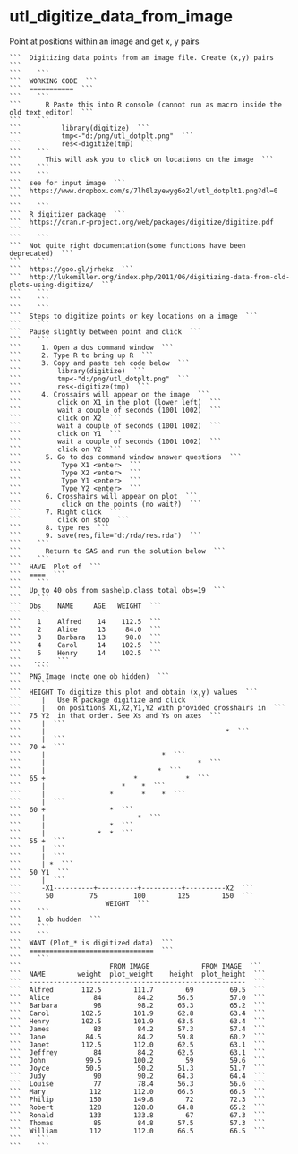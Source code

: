 # utl_digitize_data_from_image
Point at positions within an image and get x, y pairs

    ```  Digitizing data points from am image file. Create (x,y) pairs  ```
    ```    ```
    ```  WORKING CODE  ```
    ```  ===========  ```
    ```    ```
    ```      R Paste this into R console (cannot run as macro inside the old text editor)  ```
    ```    ```
    ```          library(digitize)  ```
    ```          tmp<-"d:/png/utl_dotplt.png"  ```
    ```          res<-digitize(tmp)  ```
    ```    ```
    ```      This will ask you to click on locations on the image  ```
    ```    ```
    ```    ```
    ```  see for input image  ```
    ```  https://www.dropbox.com/s/7lh0lzyewyg6o2l/utl_dotplt1.png?dl=0  ```
    ```    ```
    ```  R digitizer package  ```
    ```  https://cran.r-project.org/web/packages/digitize/digitize.pdf  ```
    ```    ```
    ```  Not quite right documentation(some functions have been deprecated)  ```
    ```    ```
    ```  https://goo.gl/jrhekz  ```
    ```  http://lukemiller.org/index.php/2011/06/digitizing-data-from-old-plots-using-digitize/  ```
    ```    ```
    ```    ```
    ```    ```
    ```  Steps to digitize points or key locations on a image  ```
    ```    ```
    ```  Pause slightly between point and click  ```
    ```    ```
    ```     1. Open a dos command window  ```
    ```     2. Type R to bring up R  ```
    ```     3. Copy and paste teh code below  ```
    ```         library(digitize)  ```
    ```         tmp<-"d:/png/utl_dotplt.png"  ```
    ```         res<-digitize(tmp)  ```
    ```     4. Crossairs will appear on the image  ```
    ```         click on X1 in the plot (lower left)  ```
    ```         wait a couple of seconds (1001 1002)  ```
    ```         click on X2  ```
    ```         wait a couple of seconds (1001 1002)  ```
    ```         click on Y1  ```
    ```         wait a couple of seconds (1001 1002)  ```
    ```         click on Y2  ```
    ```      5. Go to dos command window answer questions  ```
    ```          Type X1 <enter>  ```
    ```          Type X2 <enter>  ```
    ```          Type Y1 <enter>  ```
    ```          Type Y2 <enter>  ```
    ```      6. Crosshairs will appear on plot  ```
    ```          click on the points (no wait?)  ```
    ```      7. Right click  ```
    ```         click on stop  ```
    ```      8. type res  ```
    ```      9. save(res,file="d:/rda/res.rda")  ```
    ```    ```
    ```      Return to SAS and run the solution below  ```
    ```    ```
    ```  HAVE  Plot of  ```
    ```  ====  ```
    ```    ```
    ```  Up to 40 obs from sashelp.class total obs=19  ```
    ```    ```
    ```  Obs    NAME     AGE   WEIGHT  ```
    ```    ```
    ```    1    Alfred    14    112.5  ```
    ```    2    Alice     13     84.0  ```
    ```    3    Barbara   13     98.0  ```
    ```    4    Carol     14    102.5  ```
    ```    5    Henry     14    102.5  ```
    ```   ....  ```
    ```    ```
    ```  PNG Image (note one ob hidden)  ```
    ```    ```
    ```  HEIGHT To digitize this plot and obtain (x,y) values  ```
    ```     |   Use R package digitize and click  ```
    ```     |   on positions X1,X2,Y1,Y2 with provided crosshairs in  ```
    ```  75 Y2  in that order. See Xs and Ys on axes  ```
    ```     |  ```
    ```     |                                             *  ```
    ```     |  ```
    ```  70 +  ```
    ```     |                             *  ```
    ```     |                                      *  ```
    ```     |                            *  ```
    ```  65 +                      *            *  ```
    ```     |                   *    *  ```
    ```     |                *       *    *  ```
    ```     |  ```
    ```  60 +                *  ```
    ```     |                       *  ```
    ```     |                *  ```
    ```     |             *  *  ```
    ```  55 +  ```
    ```     |  ```
    ```     |  ```
    ```     | *  ```
    ```  50 Y1  ```
    ```     |  ```
    ```     -X1----------+----------+----------+----------X2  ```
    ```      50         75         100        125        150  ```
    ```                     WEIGHT  ```
    ```    ```
    ```    1 ob hudden  ```
    ```    ```
    ```    ```
    ```  WANT (Plot_* is digitized data)  ```
    ```  ===============================  ```
    ```    ```
    ```                      FROM IMAGE             FROM IMAGE  ```
    ```  NAME        weight  plot_weight    height  plot_height  ```
    ```  ------------------------------------------------------  ```
    ```  Alfred       112.5        111.7        69         69.5  ```
    ```  Alice           84         84.2      56.5         57.0  ```
    ```  Barbara         98         98.2      65.3         65.2  ```
    ```  Carol        102.5        101.9      62.8         63.4  ```
    ```  Henry        102.5        101.9      63.5         63.4  ```
    ```  James           83         84.2      57.3         57.4  ```
    ```  Jane          84.5         84.2      59.8         60.2  ```
    ```  Janet        112.5        112.0      62.5         63.1  ```
    ```  Jeffrey         84         84.2      62.5         63.1  ```
    ```  John          99.5        100.2        59         59.6  ```
    ```  Joyce         50.5         50.2      51.3         51.7  ```
    ```  Judy            90         90.2      64.3         64.4  ```
    ```  Louise          77         78.4      56.3         56.6  ```
    ```  Mary           112        112.0      66.5         66.5  ```
    ```  Philip         150        149.8        72         72.3  ```
    ```  Robert         128        128.0      64.8         65.2  ```
    ```  Ronald         133        133.8        67         67.3  ```
    ```  Thomas          85         84.8      57.5         57.3  ```
    ```  William        112        112.0      66.5         66.5  ```
    ```    ```
    ```    ```

